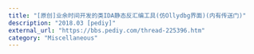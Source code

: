 ```yaml
---
title: "[原创]业余时间开发的类IDA静态反汇编工具(仿Ollydbg界面)(内有传送门)"
description: "2018.03 [pediy]"
external_url: "https://bbs.pediy.com/thread-225396.htm"
category: "Miscellaneous"
---
```

